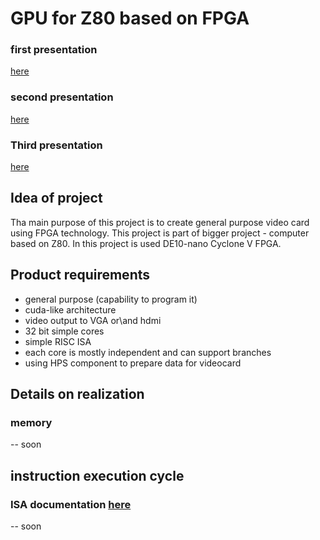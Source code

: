 # GPU for Z80 based on FPGA
### first presentation
[here](https://docs.google.com/presentation/d/e/2PACX-1vQRQlCamovF6Binl2SsoKEvrqsEsJz2ccPZm9A6kuHSVUr-em4yzhscMbtGglOLyyb3eJqYMeQPTMkx/pub?start=false&loop=false&delayms=3000)
### second presentation 
[here](https://docs.google.com/presentation/d/e/2PACX-1vTUkK01aqt_vz5_lOJwjbPODXsyEMpyrtoSjEdmuw4ukz_GMbEvGKHjo9ceVAkxTsElBvFuRDRA0aLD/pub?start=false&loop=false&delayms=3000)
### Third presentation
[here](https://docs.google.com/presentation/d/e/2PACX-1vTVfOXb5rheupiz6Ob63Culg5LiFyZjbOxZ8CyO_Lo17noED1dXoVwQrShWZQk1yA/pub?start=false&loop=false&delayms=3000)

## Idea of project
Tha main purpose of this project is to create general purpose video card using FPGA technology.
This project is part of bigger project - computer based on Z80.
In this project is used DE10-nano Cyclone V FPGA.

## Product requirements
- general purpose (capability to program it)
- cuda-like architecture
- video output to VGA or\and hdmi
- 32 bit simple cores
- simple RISC ISA
- each core is mostly independent and can support branches
- using HPS component to prepare data for videocard

## Details on realization
### memory
-- soon

## instruction execution cycle
### ISA documentation [here](./assembler/ISA_DOCUMENTATION.md)

-- soon
